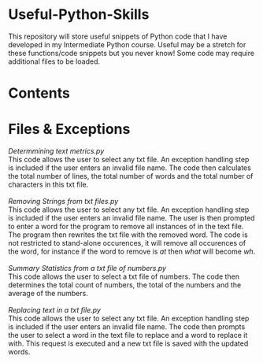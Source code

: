 # Useful-Python-Skills
This repository will store useful snippets of Python code that I have developed in my Intermediate Python course. Useful may be a stretch for these functions/code snippets but you never know! Some code may require additional files to be loaded.

# Contents
# Files & Exceptions
*Determmining text metrics.py* <br>
This code allows the user to select any txt file. An exception handling step is included if the user enters an invalid file name. The code then calculates the total number of lines, the total number of words and the total number of characters in this txt file. <br> <br>
*Removing Strings from txt files.py* <br>
This code allows the user to select any txt file. An exception handling step is included if the user enters an invalid file name. The user is then prompted to enter a word for the program to remove all instances of in the text file. The program then rewrites the txt file with the removed word. The code is not restricted to stand-alone occurences, it will remove all occurences of the word, for instance if the word to remove is *at* then *what* will become *wh*. <br> <br>
*Summary Statistics from a txt file of numbers.py* <br>
This code allows the user to select a txt file of numbers. The code then determines the total count of numbers, the total of the numbers and the average of the numbers. <br> <br>
*Replacing text in a txt file.py* <br>
This code allows the user to select any txt file. An exception handling step is included if the user enters an invalid file name. The code then prompts the user to select a word in the text file to replace and a word to replace it with. This request is executed and a new txt file is saved with the updated words. 


